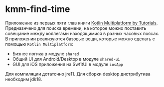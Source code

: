 # kmm-find-time
Приложение из первых пяти глав книги [Kotlin Multiplatform by Tutorials](https://www.raywenderlich.com/books/kotlin-multiplatform-by-tutorials/v1.0).<br />
Предназнчено для поиска времени, на которое можно поставить совещание между коллегами находящимися в разных часовых поясах.<br />
В приложении реализуются базовые вещи, которые можно сделать с помощью `Kotlin Multiplatform`:
 - Бизнес логика в модуле `shared`
 - Общий UI для Android/Desktop в модуле `shared-ui`
 - GUI для iOS приложения на SwfitUI в модуле `iosApp`

Для компиляции дотаточно jre11. Для сборки desktop дистрибутива необходим jdk18.